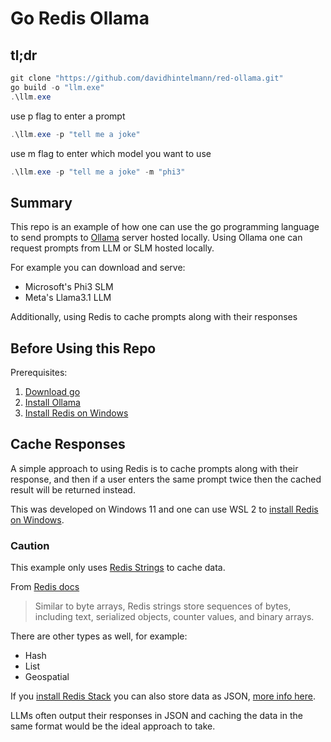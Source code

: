 # Go Redis Ollama

## tl;dr

```powershell
git clone "https://github.com/davidhintelmann/red-ollama.git"
go build -o "llm.exe"
.\llm.exe
```
use p flag to enter a prompt

```powershell
.\llm.exe -p "tell me a joke"
```

use m flag to enter which model you want to use

```powershell
.\llm.exe -p "tell me a joke" -m "phi3"
```

## Summary

This repo is an example of how one can use the go programming language to send prompts to [Ollama](https://ollama.com/) server hosted locally.
Using Ollama one can request prompts from LLM or SLM hosted locally.

For example you can download and serve:
- Microsoft's Phi3 SLM
- Meta's Llama3.1 LLM

Additionally, using Redis to cache prompts along with their responses

## Before Using this Repo

Prerequisites:
1. [Download go](https://go.dev/dl/)
2. [Install Ollama](https://ollama.com/)
3. [Install Redis on Windows](https://redis.io/docs/latest/operate/oss_and_stack/install/install-redis/install-redis-on-windows/)

## Cache Responses

A simple approach to using Redis is to cache prompts along with their response, and then if a user enters the same prompt twice then the cached result will be returned instead.

This was developed on Windows 11 and one can use WSL 2 to [install Redis on Windows](https://redis.io/docs/latest/operate/oss_and_stack/install/install-redis/install-redis-on-windows/).

### Caution 
This example only uses [Redis Strings](https://redis.io/docs/latest/develop/data-types/#strings) to cache data.

From [Redis docs](https://redis.io/docs/latest/develop/get-started/data-store/)
> Similar to byte arrays, Redis strings store sequences of bytes, including text, serialized objects, counter values, and binary arrays.

There are other types as well, for example:
- Hash
- List
- Geospatial

If you [install Redis Stack](https://redis.io/docs/latest/operate/oss_and_stack/install/install-stack/) you can also store data as JSON, [more info here](https://redis.io/docs/latest/develop/data-types/json/).

LLMs often output their responses in JSON and caching the data in the same format would be the ideal approach to take.